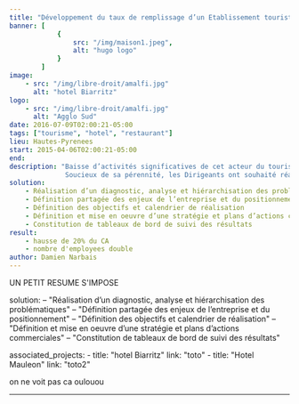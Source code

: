 ```yaml
---
title: "Développement du taux de remplissage d’un Etablissement touristique"
banner: [
            {
                src: "/img/maison1.jpeg",
                alt: "hugo logo"
            }
        ]
image:
    - src: "/img/libre-droit/amalfi.jpg"
      alt: "hotel Biarritz"
logo:
    - src: "/img/libre-droit/amalfi.jpg"
      alt: "Agglo Sud"    
date: 2016-07-09T02:00:21-05:00
tags: ["tourisme", "hotel", "restaurant"]
lieu: Hautes-Pyrenees
start: 2015-04-06T02:00:21-05:00
end:
description: "Baisse d’activités significatives de cet acteur du tourisme.
              Soucieux de sa pérennité, les Dirigeants ont souhaité réagir et se faire accompagner pour retourner la situation."
solution: 
    - Réalisation d’un diagnostic, analyse et hiérarchisation des problématiques
    - Définition partagée des enjeux de l’entreprise et du positionnement
    - Définition des objectifs et calendrier de réalisation
    - Définition et mise en oeuvre d’une stratégie et plans d’actions commerciales
    - Constitution de tableaux de bord de suivi des résultats
result: 
    - hausse de 20% du CA
    - nombre d'employees double
author: Damien Narbais
---
```


UN PETIT RESUME S'IMPOSE

solution: 
    – "Réalisation d’un diagnostic, analyse et hiérarchisation des problématiques"
    – "Définition partagée des enjeux de l’entreprise et du positionnement"
    – "Définition des objectifs et calendrier de réalisation"
    – "Définition et mise en oeuvre d’une stratégie et plans d’actions commerciales"
    – "Constitution de tableaux de bord de suivi des résultats"
 
associated_projects: 
    - title: "hotel Biarritz"
      link: "toto"
    - title: "Hotel Mauleon"
      link: "toto2"


<!--more-->

on ne voit pas ca
oulouou



---